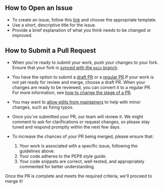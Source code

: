 ## How to Open an Issue

- To create an issue, follow this [link](https://github.com/gtechatfg/gtech-atfg-discord-bot/issues/new/choose) and choose the appropriate template.
- Use a short, descriptive title for the issue.
- Provide a brief explanation of what you think needs to be changed or improved.

## How to Submit a Pull Request

- When you're ready to submit your work, push your changes to your fork. Ensure that your fork is [synced with the `main` branch](https://help.github.com/en/github/collaborating-with-issues-and-pull-requests/syncing-a-fork).

- You have the option to submit a [draft PR](https://help.github.com/en/github/collaborating-with-issues-and-pull-requests/about-pull-requests#draft-pull-requests) or a [regular PR](https://help.github.com/en/github/collaborating-with-issues-and-pull-requests/creating-a-pull-request-from-a-fork).If your work is not yet ready for review and merge, choose a draft PR. When your changes are ready to be reviewed, you can convert it to a regular PR. For more information, see [how to change the stage of a PR](https://help.github.com/en/github/collaborating-with-issues-and-pull-requests/changing-the-stage-of-a-pull-request).

- You may want to [allow edits from maintainers](https://help.github.com/en/github/collaborating-with-issues-and-pull-requests/allowing-changes-to-a-pull-request-branch-created-from-a-fork) to help with minor changes, such as fixing typos.

- Once you've submitted your PR, our team will review it. We might comment to ask for clarifications or request changes, so please stay tuned and respond promptly within the next few days.

- To increase the chances of your PR being merged, please ensure that:

     1. Your work is associated with a specific issue, following the guidelines above.
     2. Your code adheres to the PEP8 style guide.
     4. Your code snippets are correct, well-tested, and appropriately commented for better understanding.

Once the PR is complete and meets the required criteria, we'll proceed to merge it!
